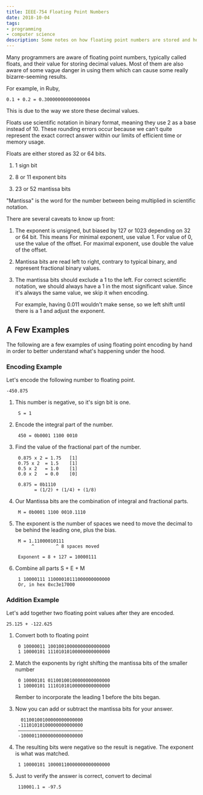 ```yaml
---
title: IEEE-754 Floating Point Numbers
date: 2018-10-04
tags:
- programming
- computer science
description: Some notes on how floating point numbers are stored and how to use them
---
```


Many programmers are aware of floating point numbers, typically called floats, and their value for storing decimal values.
Most of them are also aware of some vague danger in using them which can cause some really bizarre-seeming results.

For example, in Ruby,

```
0.1 + 0.2 = 0.30000000000000004
```

This is due to the way we store these decimal values.

Floats use scientific notation in binary format, meaning they use 2 as a base instead of 10.
These rounding errors occur because we can't quite represent the exact correct answer within our limits of efficient time or memory usage.

Floats are either stored as 32 or 64 bits.

1. 1 sign bit

2. 8 or 11 exponent bits

3. 23 or 52 mantissa bits

"Mantissa" is the word for the number between being multiplied in
scientific notation.

There are several caveats to know up front:

1. The exponent is unsigned, but biased by 127 or 1023 depending on 32 or 64 bit.
   This means
   For minimal exponent, use value 1. For value of 0, use the value
   of the offset. For maximal exponent, use double the value of the offset.

2. Mantissa bits are read left to right, contrary to typical binary, and represent fractional binary values.

3. The mantissa bits should exclude a 1 to the left. For correct scientific
   notation, we should always have a 1 in the most significant value. Since it's
   always the same value, we skip it when encoding.

   For example, having 0.011 wouldn't make sense, so we left shift until there is a 1 and adjust the exponent.

## A Few Examples

The following are a few examples of using floating point encoding by hand in order to better understand what's happening under the hood.

### Encoding Example

Let's encode the following number to floating point.

    -450.875

1. This number is negative, so it's sign bit is one.

        S = 1

2. Encode the integral part of the number.

        450 = 0b0001 1100 0010

3. Find the value of the fractional part of the number.

        0.875 x 2 = 1.75   [1]
        0.75 x 2  = 1.5    [1]
        0.5 x 2   = 1.0    [1]
        0.0 x 2   = 0.0    [0]

        0.875 = 0b1110
              = (1/2) + (1/4) + (1/8)

4. Our Mantissa bits are the combination of integral and fractional parts.

        M = 0b0001 1100 0010.1110

5. The exponent is the number of spaces we need to move the decimal to be behind
   the leading one, plus the bias.

        M = 1.11000010111
             ^        ^ 8 spaces moved

        Exponent = 8 + 127 = 10000111

6. Combine all parts S + E + M

        1 10000111 11000010111000000000000
        Or, in hex 0xc3e17000

### Addition Example

Let's add together two floating point values after they are encoded.

    25.125 + -122.625

1. Convert both to floating point

        0 10000011 10010010000000000000000
        1 10000101 11101010100000000000000

2. Match the exponents by right shifting the mantissa bits of the smaller number

        0 10000101 01100100100000000000000
        1 10000101 11101010100000000000000

    Rember to incorporate the leading 1 before the bits began.

3. Now you can add or subtract the mantissa bits for your answer.

         01100100100000000000000
        -11101010100000000000000
        ––––––––––––––––––––––––
        -10000110000000000000000

4. The resulting bits were negative so the result is negative. The exponent is
   what was matched.

        1 10000101 10000110000000000000000

5. Just to verify the answer is correct, convert to decimal

        110001.1 = -97.5
